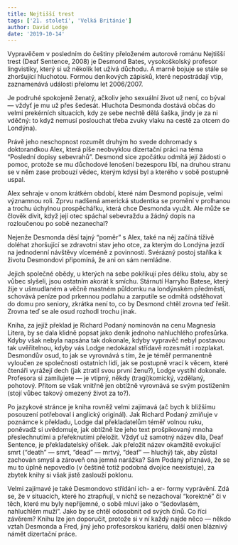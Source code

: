 ```yaml
---
title: Nejtišší trest
tags: ['21. století', 'Velká Británie']
author: David Lodge
date: '2019-10-14'
---
```


Vypravěčem v posledním do češtiny přeloženém autorově románu Nejtišší trest (Deaf Sentence, 2008) je Desmond Bates, vysokoškolský profesor lingvistiky, který si už několik let užívá důchodu. A marně bojuje se stále se zhoršující hluchotou. Formou deníkových zápisků, které nepostrádají vtip, zaznamenává události přelomu let 2006/2007.

Je podruhé spokojeně ženatý, ačkoliv jeho sexuální život už není, co býval — vždyť je mu už přes šedesát. Hluchota Desmonda dostává občas do velmi prekérních situacích, kdy ze sebe nechtě dělá šaška, jindy je za ni vděčný: to když nemusí poslouchat třeba zvuky vlaku na cestě za otcem do Londýna).

Právě jeho neschopnost rozumět druhým ho svede dohromady s doktorandkou Alex, která píše neobvyklou dizertační práci na téma “Poslední dopisy sebevrahů”. Desmond sice zpočátku odmítá její žádosti o pomoc, protože se mu důchodové lenošení bezesporu líbí, na druhou stranu se v něm zase probouzí vědec, kterým kdysi byl a kterého v sobě postupně uspal.

Alex sehraje v onom krátkém období, které nám Desmond popisuje, velmi významnou roli. Zprvu nadšená americká studentka se promění v prolhanou a trochu úchylnou prospěchářku, která chce Desmonda využít. Ale může se člověk divit, když její otec spáchal sebevraždu a žádný dopis na rozloučenou po sobě nezanechal?

Nejenže Desmonda děsí tajný “poměr” s Alex, také na něj začíná tíživě doléhat zhoršující se zdravotní stav jeho otce, za kterým do Londýna jezdí na jednodenní návštěvy víceméně z povinnosti. Svérázný postoj staříka k životu Desmondovi připomíná, že ani on sám nemládne.

Jejich společné obědy, u kterých na sebe pokřikují přes délku stolu, aby se vůbec slyšeli, jsou ostatním akorát k smíchu. Stárnutí Harryho Batese, který žije v ušmudlaném a věčně mastném půldomku na londýnském předměstí, schovává peníze pod prkennou podlahu a zarputile se odmítá odstěhovat do domu pro seniory, zkrátka není to, co by Desmond chtěl zrovna teď řešit. Zrovna teď se ale osud rozhodl trochu jinak.

Kniha, za jejíž překlad je Richard Podaný nominován na cenu Magnesia Litera, by se dala klidně popsat jako deník jednoho nahluchlého profesůrka. Kdyby však nebyla napsána tak dokonale, kdyby vypravěč nebyl postavou tak uvěřitelnou, kdyby vás Lodge nedokázal střídavě rozesmát i rozplakat. Desmondův osud, to jak se vyrovnává s tím, že je téměř permanentně vyloučen ze společnosti ostatních lidí, jak se postupně vrací k věcem, které čtenáři vyrážejí dech (jak ztratil svou první ženu?), Lodge vystihl dokonale. Profesora si zamilujete — je vtipný, někdy (tragi)komický, vzdělaný, pohotový. Přitom se však vnitřně jen obtížně vyrovnává se svým postižením (stojí vůbec takový omezený život za to?).

Po jazykové stránce je kniha rovněž velmi zajímavá (ač bych k bližšímu posouzení potřeboval i anglický originál). Jak Richard Podaný zmiňuje v poznámce k překladu, Lodge dal překladatelům téměř volnou ruku, poněvadž si uvědomuje, jak obtížně lze jeho text prošpikovaný mnoha přeslechnutími a přeřeknutími přeložit. Vždyť už samotný název díla, Deaf Sentence, je překladatelský oříšek. Jak přeložit název okamžitě evokující smrt (“death” — smrt, “dead” — mrtvý, “deaf” — hluchý) tak, aby zůstal zachován smysl a zároveň ona jemná narážka? Sám Podaný přiznává, že se mu to úplně nepovedlo (v češtině totiž podobná dvojice neexistuje), za zbytek knihy si však jistě zaslouží poklonu.

Velmi zajímavé je také Desmondovo střídání ich- a er- formy vyprávění. Zdá se, že v situacích, které ho ztrapňují, v nichž se nezachoval “korektně” či v těch, které mu byly nepříjemné, o sobě mluví jako o “šedovlasém, nahluchlém muži”. Jako by se chtěl odosobnit od svých činů.
Co říci závěrem? Knihu lze jen doporučit, protože si v ní každý najde něco — někdo vztah Desmonda a Fred, jiný jeho profesorskou kariéru, další onen bláznivý námět dizertační práce.

